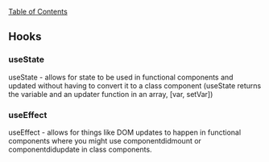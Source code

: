 [Table of Contents](https://github.com/logantscott/june2020_reading)

## Hooks

### useState  
useState - allows for state to be used in functional components and updated without having to convert it to a class component (useState returns the variable and an updater function in an array, [var, setVar])  

### useEffect  
useEffect - allows for things like DOM updates to happen in functional components where you might use componentdidmount or componentdidupdate in class components.  